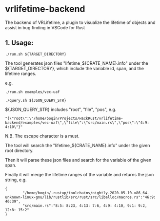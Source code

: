 # vrlifetime-backend
The backend of VRLifetime, a plugin to visualize the lifetime of objects and assist in bug finding in VSCode for Rust

## 1. Usage:

```./run.sh ${TARGET_DIRECTORY}```

The tool generates json files "lifetime_${CRATE_NAME}.info" under the ${TARGET_DIRECTORY},
which include the variable id, span, and the lifetime ranges.

e.g.
```
./run.sh examples/vec-uaf
```

```./query.sh ${JSON_QUERY_STR}```

${JSON_QUERY_STR} includes "root", "file", "pos", e.g.

```
"{\"root\":\"/home/boqin/Projects/HackRust/vrlifetime-backend/examples/vec-uaf\",\"file\":\"src/main.rs\",\"pos\":\"4:9: 4:10\"}"
```
N.B. The escape character is a must.

The tool will search the "lifetime_${CRATE_NAME}.info" under the given root directory.

Then it will parse these json files and search for the variable of the given span.

Finally it will merge the lifetime ranges of the variable and returns the json string, e.g.

```
{
        "/home/boqin/.rustup/toolchains/nightly-2020-05-10-x86_64-unknown-linux-gnu/lib/rustlib/src/rust/src/liballoc/macros.rs":"46:9: 46:39",
        "src/main.rs":"8:5: 8:23, 4:13: 7:6, 4:9: 4:10, 9:1: 9:2, 12:8: 15:2"
}
```






